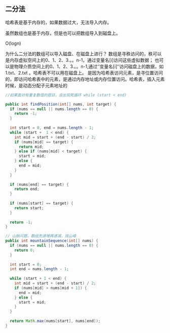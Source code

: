 ## 二分法

哈希表是基于内存的，如果数据过大，无法导入内存。

虽然数组也是基于内存，但是也可以把数组导入到磁盘上。

O(logn)

为什么二分法的数组可以导入磁盘、在磁盘上进行？ 数组是寻秩访问的，秩可以是内存虚拟空间上的0、1、2、3.。。n-1，通过变量名[i]访问这些虚拟数据； 也可以是物理介质空间上的0、1、2、3.。。n-1,通过‘’变量名[i]‘’访问磁盘上的数据，如1.txt、2.txt 。哈希表不可以用在磁盘上。 是因为哈希表访问元素，是寻位置访问的，即访问哈希表中的元素，是通过内存地址或内存位置访问。哈希表，插入元素时候，是动态分配子元素地址的

```java
//如果面对有重复数值的题目，会出现死循环 while (start < end)

public int findPosition(int[] nums, int target) {
  if (nums == null || nums.length == 0) {
    return -1;
  }
  
  int start = 0, end = nums.length - 1;
  while (start +  1 < end) {
    int mid = start + (end - start) / 2;
    if (nums[mid] == target) {
      return mid;
    } else if (nums[mid] < target) {
      start = mid;
    } else {
      end = mid;
    }
  }
  
  if (nums[end] == target) {
    return end;
  }
  
  if (nums[start] == target) {
    return start;
  }
  
  return -1;
}
```

```java
// 山脉问题，数组先递增再递减，找山峰
public int mountainSequence(int[] nums) {
  if (nums == null || nums.length == 0) {
    return 0;
  }
  
  int start = 0;
  int end = nums.length - 1;
  
  while (start + 1 < end) {
    int mid = start + (end - start) / 2;
    if (nums[mid] > nums[mid + 1]) {
      end = mid;
    } else {
      start = mid;
    }
  }
  
  return Math.max(nums[start], nums[end]);
}
```

